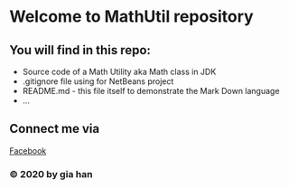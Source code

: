 # Welcome to MathUtil repository

## You will find in this repo:
* Source code of a Math Utility aka Math class in JDK
* .gitignore file using for NetBeans project
* README.md - this file itself to demonstrate the Mark Down language
* ...
## Connect me via
[Facebook](https://www.facebook.com/han.ly.7549/)
### © 2020 by gia han
